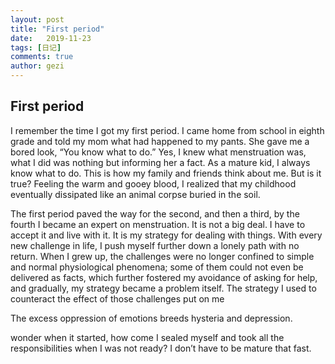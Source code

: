 ```yaml
---
layout: post
title: "First period"
date:   2019-11-23
tags: [日记]
comments: true
author: gezi
---
```


<!-- more -->

## First period

  I remember the time I got my first period. I came home from school in eighth grade and told my mom what had happened to my pants. She gave me a bored look, “You know what to do.” Yes, I knew what menstruation was, what I did was nothing but informing her a fact. As a mature kid, I always know what to do. This is how my family and friends think about me. But is it true? Feeling the warm and gooey blood, I realized that my childhood eventually dissipated like an animal corpse buried in the soil.

  The first period paved the way for the second, and then a third, by the fourth I became an expert on menstruation. It is not a big deal. I have to accept it and live with it. It is my strategy for dealing with things. With every new challenge in life, I push myself further down a lonely path with no return. When I grew up, the challenges were no longer confined to simple and normal physiological phenomena; some of them could not even be delivered as facts, which further fostered my avoidance of asking for help, and gradually, my strategy became a problem itself. The strategy I used to counteract the effect of those challenges put on me

  The excess oppression of emotions breeds hysteria and depression.

  wonder when it started, how come I sealed myself and took all the responsibilities when I was not ready? I don’t have to be mature that fast. 
